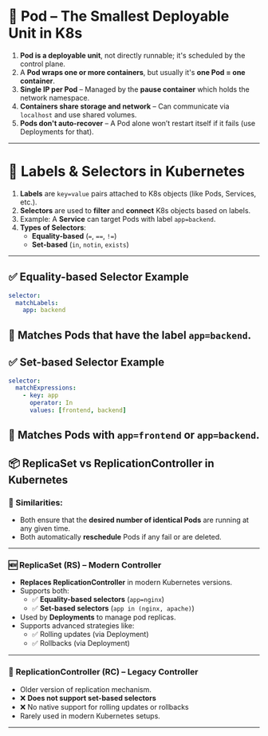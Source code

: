# 🧱 Pod – The Smallest Deployable Unit in K8s
1. **Pod is a deployable unit**, not directly runnable; it's scheduled by the control plane.
2. A **Pod wraps one or more containers**, but usually it's **one Pod = one container**.
3. **Single IP per Pod** – Managed by the **pause container** which holds the network namespace.
4. **Containers share storage and network** – Can communicate via `localhost` and use shared volumes.
5. **Pods don't auto-recover** – A Pod alone won’t restart itself if it fails (use Deployments for that).
---
# 🔖 Labels & Selectors in Kubernetes
1. **Labels** are `key=value` pairs attached to K8s objects (like Pods, Services, etc.).
2. **Selectors** are used to **filter** and **connect** K8s objects based on labels.
3. Example: A **Service** can target Pods with label `app=backend`.
4. **Types of Selectors**:
   * **Equality-based** (`=`, `==`, `!=`)
   * **Set-based** (`in`, `notin`, `exists`)
---
## ✅ Equality-based Selector Example
```yaml
selector:
  matchLabels:
    app: backend
```
🔎 Matches Pods that have the label `app=backend`.
---
## ✅ Set-based Selector Example
```yaml
selector:
  matchExpressions:
    - key: app
      operator: In
      values: [frontend, backend]
```
🔎 Matches Pods with `app=frontend` or `app=backend`.
---
## 📦 ReplicaSet vs ReplicationController in Kubernetes
### 🔄 Similarities:
* Both ensure that the **desired number of identical Pods** are running at any given time.
* Both automatically **reschedule** Pods if any fail or are deleted.
---
### 🆕 **ReplicaSet (RS)** – Modern Controller
* **Replaces ReplicationController** in modern Kubernetes versions.
* Supports both:
  * ✅ **Equality-based selectors** (`app=nginx`)
  * ✅ **Set-based selectors** (`app in (nginx, apache)`)
* Used by **Deployments** to manage pod replicas.
* Supports advanced strategies like:
  * ✅ Rolling updates (via Deployment)
  * ✅ Rollbacks (via Deployment)
---
### 🧓 **ReplicationController (RC)** – Legacy Controller
* Older version of replication mechanism.
* ❌ **Does not support set-based selectors**
* ❌ No native support for rolling updates or rollbacks
* Rarely used in modern Kubernetes setups.
---